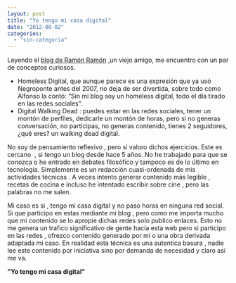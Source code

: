 ```yaml
---
layout: post
title: "Yo tengo mi casa digital"
date: "2012-08-02"
categories: 
  - "sin-categoria"
---
```


Leyendo el [blog de Ramón Ramón](https://ramonramon.org/blog/2012/02/13/sin-un-blog-te-conviertes-en-un-homeless-digital/ "Ramon Ramon") ,un viejo amigo, me encuentro con un par de conceptos curiosos.

- Homeless Digital, que aunque parece es una expresión que ya usó Negroponte antes del 2007, no deja de ser divertida, sobre todo como Alfonso la contó: “Sin mi blog soy un homeless digital, todo el día tirado en las redes sociales”.
- Digital Walking Dead : puedes estar en las redes sociales, tener un montón de perfiles, dedicarle un montón de horas, pero si no generas conversación, no participas, no generas contenido, tienes 2 seguidores, ¿qué eres? un walking dead digital.

No soy de pensamiento reflexivo , pero si valoro dichos ejercicios. Este es cercano  , si tengo un blog desde hace 5 años. No he trabajado para que se conozca o he entrado en debates filosófico y tampoco es de lo último en tecnología. Simplemente es un redacción cuasi-ordenada de mis actividades técnicas . A veces intento generar contenido más legible , recetas de cocina e incluso he intentado escribir sobre cine , pero las palabras no me salen.

Mi caso es si , tengo mi casa digital y no paso horas en ninguna red social. Si que participo en estas mediante mi blog , pero como me importa mucho que mi contenido se lo apropie dichas redes solo publico enlaces. Esto no me genera un trafico significativo de gente hacia esta web pero si participo en las redes , ofrezco contenido generado por mi o una obra derivada adaptada mi caso. En realidad esta técnica es una autentica basura , nadie lee este contenido por iniciativa sino por demanda de necesidad y claro así me va.

**"Yo tengo mi casa digital"**
